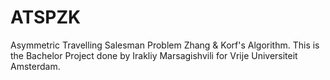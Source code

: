 # ATSPZK
Asymmetric Travelling Salesman Problem Zhang &amp; Korf's Algorithm.
This is the Bachelor Project done by Irakliy Marsagishvili for Vrije Universiteit Amsterdam. 

